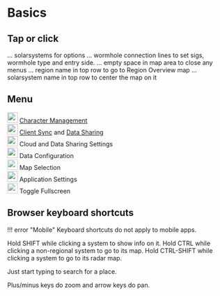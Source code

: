 # Basics

## Tap or click
... solarsystems for options
... wormhole connection lines to set sigs, wormhole type and entry side.
... empty space in map area to close any menus
... region name in top row to go to Region Overview map
... solarsystem name in top row to center the map on it

## Menu
<img src="https://raw.githubusercontent.com/Risingson/eedocs/master/docs/images/User-100_26_100_off.png" width="24" height="24" > [Character Management](https://eveeye.readthedocs.io/en/latest/sync/character-management/)<br>
<img src="https://raw.githubusercontent.com/Risingson/eedocs/master/docs/images/Marker-100_off.png" width="24" height="24" > [Client Sync](https://eveeye.readthedocs.io/en/latest/sync/client-synchronisation/) and [Data Sharing](https://eveeye.readthedocs.io/en/latest/sharing/data-sharing/)<br>
<img src="https://raw.githubusercontent.com/Risingson/eedocs/master/docs/images/Share-100_off.png" width="24" height="24" > Cloud and Data Sharing Settings<br>
<img src="https://raw.githubusercontent.com/Risingson/eedocs/master/docs/images/Node-100_off.png" width="24" height="24" > Data Configuration<br>
<img src="https://raw.githubusercontent.com/Risingson/eedocs/master/docs/images/Map-100_off.png" width="24" height="24" style="opacity:0.8;"> Map Selection<br>
<img src="https://raw.githubusercontent.com/Risingson/eedocs/master/docs/images/Settings-100_off.png" width="24" height="24" > Application Settings<br>
<img src="https://raw.githubusercontent.com/Risingson/eedocs/master/docs/images/Fullscreen-100_off.png" width="24" height="24" style="opacity:0.8;"> Toggle Fullscreen<br>

## Browser keyboard shortcuts

!!! error "Mobile"
    Keyboard shortcuts do not apply to mobile apps.

Hold SHIFT while clicking a system to show info on it.
Hold CTRL while clicking a non-regional system to go to its map.
Hold CTRL-SHIFT while clicking a system to go to its radar map.

Just start typing to search for a place.

Plus/minus keys do zoom and arrow keys do pan.



<!--stackedit_data:
eyJoaXN0b3J5IjpbMjA1MDM5ODYxOCw3OTE3NzQ1MDEsMjM1ND
IwNDQ1LC0zMjQ3OTg1NDgsLTI4NTk4NDA2M119
-->
